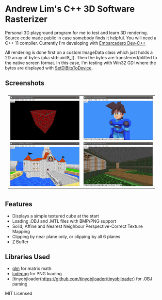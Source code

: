 # Andrew Lim's C++ 3D Software Rasterizer

Personal 3D playground program for me to test and learn 3D rendering. Source code made public in case somebody finds it helpful.
You will need a C++ 11 compiler. Currently I'm developing with [Embarcadero Dev-C++](https://github.com/Embarcadero/Dev-Cpp)

All rendering is done first on a custom ImageData class which just holds a 2D array of bytes (aka std::uint8_t).
Then the bytes are transferred/blitted to the native screen format. In this case, I'm testing with Win32 GDI where the bytes are
displayed with [SetDIBitsToDevice](https://learn.microsoft.com/en-us/windows/win32/api/wingdi/nf-wingdi-setdibitstodevice).

## Screenshots
<table style="padding:10px">
  <tr>
    <td width="50%"><img src="screenshots/screenshot01.png"/></td>
    <td width="50%"><img src="screenshots/screenshot02.png"/></td>
  </tr>
  <tr>
    <td width="50%"><img src="screenshots/screenshot03.png"/></td>
    <td width="50%"><img src="screenshots/screenshot04.png"/></td>
  </tr>
</table>

## Features

- Displays a simple textured cube at the start
- Loading .OBJ and .MTL files with BMP/PNG support
- Solid, Affine and Nearest Neighbour Perspective-Correct Texture Mapping
- Clipping by near plane only, or clipping by all 6 planes
- Z Buffer

## Libraries Used

- [glm](https://github.com/g-truc/glm) for matrix math
- [lodepng](https://github.com/lvandeve/lodepng) for PNG loading
- [tinyobjloader(https://github.com/tinyobjloader/tinyobjloader) for .OBJ parsing

MIT Licensed
